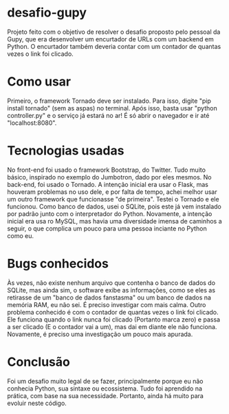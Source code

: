 # desafio-gupy
Projeto feito com o objetivo de resolver o desafio proposto pelo pessoal da Gupy, que era desenvolver um encurtador de URLs com um backend em Python. O encurtador também deveria contar com um contador de quantas vezes o link foi clicado.

# Como usar

Primeiro, o framework Tornado deve ser instalado. Para isso, digite "pip install tornado" (sem as aspas) no terminal. Após isso, basta usar "python controller.py" e o serviço já estará no ar! É só abrir o navegador e ir até "localhost:8080".

# Tecnologias usadas

No front-end foi usado o framework Bootstrap, do Twitter. Tudo muito básico, inspirado no exemplo do Jumbotron, dado por eles mesmos.
No back-end, foi usado o Tornado. A intenção inicial era usar o Flask, mas houveram problemas no uso dele, e por falta de tempo, achei melhor usar um outro framework que funcionasse "de primeira". Testei o Tornado e ele funcionou.
Como banco de dados, usei o SQLite, pois este já vem instalado por padrão junto com o interpretador do Python. Novamente, a intenção inicial era usa ro MySQL, mas havia uma diversidade imensa de caminhos a seguir, o que complica um pouco para uma pessoa inciante no Python como eu.

# Bugs conhecidos

Às vezes, não existe nenhum arquivo que contenha o banco de dados do SQLite, mas ainda sim, o software exibe as informações, como se eles as retirasse de um "banco de dados fanstasma" ou um banco de dados na memória RAM, eu não sei. É preciso investigar com mais calma.
Outro problema conhecido é com o contador de quantas vezes o link foi clicado. Ele funciona quando o link nunca foi clicado (Portanto marca zero) e passa a ser clicado (E o contador vai a um), mas dai em diante ele não funciona. Novamente, é preciso uma investigação um pouco mais apurada.

# Conclusão

Foi um desafio muito legal de se fazer, principalmente porque eu não conhecia Python, sua sintaxe ou ecossistema. Tudo foi aprendido na prática, com base na sua necessidade. Portanto, ainda há muito para evoluir neste código.

